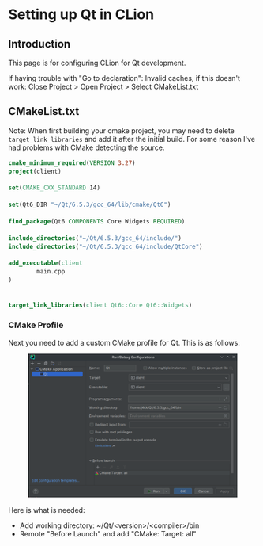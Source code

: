 # Setting up Qt in CLion

## Introduction

This page is for configuring CLion for Qt development.&#x20;

If having trouble with "Go to declaration": Invalid caches, if this doesn't work: Close Project > Open Project > Select CMakeList.txt

## CMakeList.txt

Note: When first building your cmake project, you may need to delete `target_link_libraries` and add it after the initial build. For some reason I've had problems with CMake detecting the source.

```cmake
cmake_minimum_required(VERSION 3.27)
project(client)

set(CMAKE_CXX_STANDARD 14)

set(Qt6_DIR "~/Qt/6.5.3/gcc_64/lib/cmake/Qt6")

find_package(Qt6 COMPONENTS Core Widgets REQUIRED)

include_directories("~/Qt/6.5.3/gcc_64/include/")
include_directories("~/Qt/6.5.3/gcc_64/include/QtCore")

add_executable(client
        main.cpp
)


target_link_libraries(client Qt6::Core Qt6::Widgets)
```

### CMake Profile

Next you need to add a custom CMake profile for Qt. This is as follows:

<figure><img src="../../.gitbook/assets/image.png" alt=""><figcaption></figcaption></figure>

Here is what is needed:

* Add working directory: \~/Qt/\<version>/\<compiler>/bin
* Remote "Before Launch" and add "CMake: Target: all"
